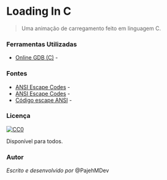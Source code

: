# Loading In C
> Uma animação de carregamento feito em linguagem C.

### Ferramentas Utilizadas
- [Online GDB (C)](https://www.onlinegdb.com/online_c_compiler) -

### Fontes
- [ANSI Escape Codes](https://tforgione.fr/posts/ansi-escape-codes/) -
- [ANSI Escape Codes](https://gist.github.com/fnky/458719343aabd01cfb17a3a4f7296797) -
- [Código escape ANSI](https://pt.wikipedia.org/wiki/C%C3%B3digo_escape_ANSI) -

### Licença

[![CC0](https://licensebuttons.net/p/zero/1.0/88x31.png)](https://creativecommons.org/publicdomain/zero/1.0/)

Disponível para todos.

### Autor
_Escrito e desenvolvido por_ @PajehMDev

